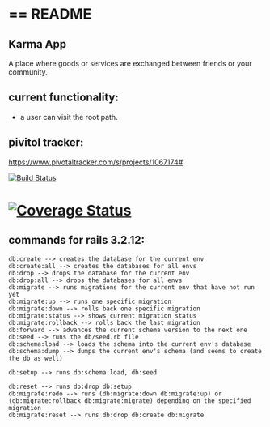 # == README

## Karma App

A place where goods or services are exchanged between friends or your community.

## current functionality:

- a user can visit the root path.

## pivitol tracker:

https://www.pivotaltracker.com/s/projects/1067174#

[![Build Status](https://travis-ci.org/CH-JesseMa/karma_app.svg?branch=develop)](https://travis-ci.org/CH-JesseMa/karma_app)

[![Coverage Status](https://coveralls.io/repos/CH-JesseMa/karma_app/badge.png)](https://coveralls.io/r/CH-JesseMa/karma_app)
========================

## commands for rails 3.2.12:

```
db:create --> creates the database for the current env
db:create:all --> creates the databases for all envs
db:drop --> drops the database for the current env
db:drop:all --> drops the databases for all envs
db:migrate --> runs migrations for the current env that have not run yet
db:migrate:up --> runs one specific migration
db:migrate:down --> rolls back one specific migration
db:migrate:status --> shows current migration status
db:migrate:rollback --> rolls back the last migration
db:forward --> advances the current schema version to the next one
db:seed --> runs the db/seed.rb file
db:schema:load --> loads the schema into the current env's database
db:schema:dump --> dumps the current env's schema (and seems to create the db as well)

db:setup --> runs db:schema:load, db:seed

db:reset --> runs db:drop db:setup
db:migrate:redo --> runs (db:migrate:down db:migrate:up) or (db:migrate:rollback db:migrate:migrate) depending on the specified migration
db:migrate:reset --> runs db:drop db:create db:migrate
```



